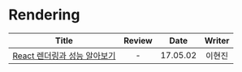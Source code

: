 # Rendering

|                                              Title                                              | Review |   Date   | Writer |
| :---------------------------------------------------------------------------------------------: | :----: | :------: | :----: |
| <a href="https://meetup.nhncloud.com/posts/110" target="_blank">React 렌더링과 성능 알아보기<a> |   -    | 17.05.02 | 이현진 |
